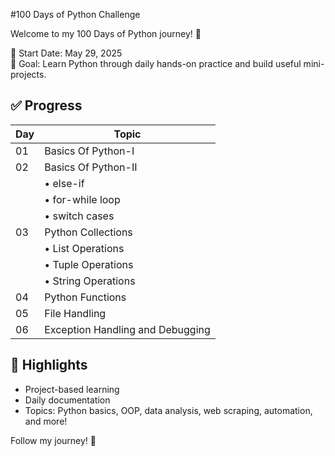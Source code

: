 #100 Days of Python Challenge
    
Welcome to my 100 Days of Python journey! 🎯
 
📅 Start Date: May 29, 2025  
🔁 Goal: Learn Python through daily hands-on practice and build useful mini-projects.

## ✅ Progress

| Day | Topic                              |
|-----|------------------------------------|
| 01  | Basics Of Python-I                 |
| 02  | Basics Of Python-II                |
|     | • else-if                          |
|     | • for-while loop                   |
|     | • switch cases                     |
| 03  | Python Collections                 |
|     | • List Operations                  |
|     | • Tuple Operations                 |
|     | • String Operations                |
| 04  | Python Functions                   |
| 05  | File Handling                      |
| 06  | Exception Handling and Debugging   |

## 🚀 Highlights
- Project-based learning
- Daily documentation
- Topics: Python basics, OOP, data analysis, web scraping, automation, and more!

Follow my journey! 🌟
